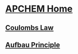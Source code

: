 # [APCHEM  Home](./../apchem--home/)

## [Coulombs Law](./../coulombs-law/)
## [Aufbau Principle](./../aufbau-principle/)
